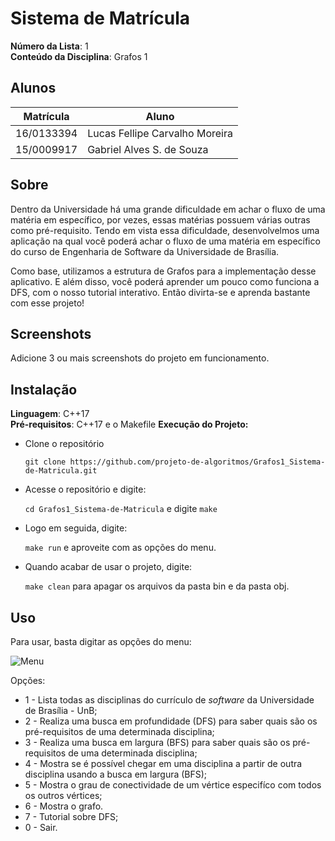 # Sistema de Matrícula

**Número da Lista**: 1<br>
**Conteúdo da Disciplina**: Grafos 1<br>

## Alunos
|Matrícula | Aluno |
| -- | -- |
| 16/0133394  |  Lucas Fellipe Carvalho Moreira |
| 15/0009917  |  Gabriel Alves S. de Souza |

## Sobre
<p>
Dentro da Universidade há uma grande dificuldade em achar o fluxo de uma matéria em específico, por vezes, essas matérias possuem várias outras como pré-requisito. Tendo em vista essa dificuldade, desenvolvelmos uma aplicação na qual você poderá achar o fluxo de uma matéria em específico do curso de Engenharia de Software da Universidade de Brasília.
</p>
<p>
Como base, utilizamos a estrutura de Grafos para a implementação desse aplicativo. E além disso, você poderá aprender um pouco como funciona a DFS, com o nosso tutorial interativo. Então divirta-se e aprenda bastante com esse projeto!
</p>

## Screenshots
Adicione 3 ou mais screenshots do projeto em funcionamento.

## Instalação 
**Linguagem**: C++17<br>
**Pré-requisitos**: C++17 e o Makefile
**Execução do Projeto:**

* Clone o repositório

  ```git clone https://github.com/projeto-de-algoritmos/Grafos1_Sistema-de-Matricula.git```

* Acesse o repositório e digite:

  ```cd Grafos1_Sistema-de-Matricula``` e digite ```make```

* Logo em seguida, digite:

  ```make run``` e aproveite com as opções do menu.

* Quando acabar de usar o projeto, digite:

  ```make clean``` para apagar os arquivos da pasta bin e da pasta obj.

## Uso 

Para usar, basta digitar as opções do menu:

![Menu](assets/images/menu.png)

Opções:

* 1 - Lista todas as disciplinas do currículo de *software* da Universidade de Brasília - UnB;
* 2 - Realiza uma busca em profundidade (DFS) para saber quais são os pré-requisitos de uma determinada disciplina;
* 3 - Realiza uma busca em largura (BFS) para saber quais são os pré-requisitos de uma determinada disciplina;
* 4 - Mostra se é possível chegar em uma disciplina a partir de outra disciplina usando a busca em largura (BFS);
* 5 - Mostra o grau de conectividade de um vértice especifíco com todos os outros vértices;
* 6 - Mostra o grafo.
* 7 - Tutorial sobre DFS;
* 0 - Sair.




